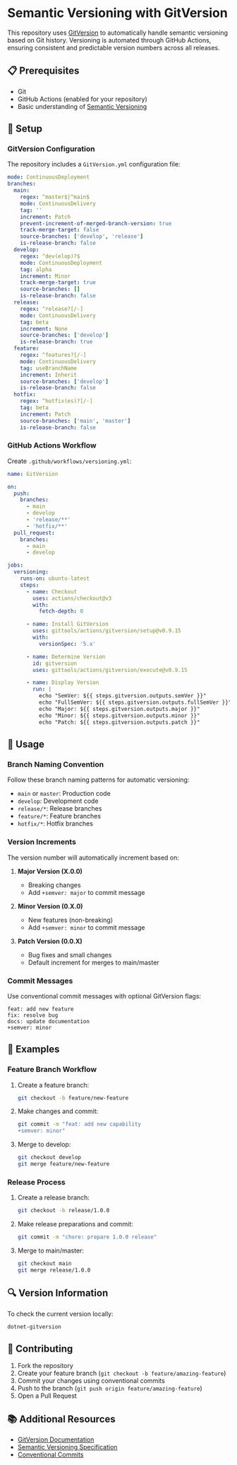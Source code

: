 # Semantic Versioning with GitVersion

This repository uses [GitVersion](https://gitversion.net/) to automatically handle semantic versioning based on Git history. Versioning is automated through GitHub Actions, ensuring consistent and predictable version numbers across all releases.

## 📋 Prerequisites

- Git
- GitHub Actions (enabled for your repository)
- Basic understanding of [Semantic Versioning](https://semver.org/)

## 🔧 Setup

### GitVersion Configuration

The repository includes a `GitVersion.yml` configuration file:

```yaml
mode: ContinuousDeployment
branches:
  main:
    regex: ^master$|^main$
    mode: ContinuousDelivery
    tag: ''
    increment: Patch
    prevent-increment-of-merged-branch-version: true
    track-merge-target: false
    source-branches: ['develop', 'release']
    is-release-branch: false
  develop:
    regex: ^dev(elop)?$
    mode: ContinuousDeployment
    tag: alpha
    increment: Minor
    track-merge-target: true
    source-branches: []
    is-release-branch: false
  release:
    regex: ^release?[/-]
    mode: ContinuousDelivery
    tag: beta
    increment: None
    source-branches: ['develop']
    is-release-branch: true
  feature:
    regex: ^features?[/-]
    mode: ContinuousDelivery
    tag: useBranchName
    increment: Inherit
    source-branches: ['develop']
    is-release-branch: false
  hotfix:
    regex: ^hotfix(es)?[/-]
    tag: beta
    increment: Patch
    source-branches: ['main', 'master']
    is-release-branch: false
```

### GitHub Actions Workflow

Create `.github/workflows/versioning.yml`:

```yaml
name: GitVersion

on:
  push:
    branches:
      - main
      - develop
      - 'release/**'
      - 'hotfix/**'
  pull_request:
    branches:
      - main
      - develop

jobs:
  versioning:
    runs-on: ubuntu-latest
    steps:
      - name: Checkout
        uses: actions/checkout@v3
        with:
          fetch-depth: 0

      - name: Install GitVersion
        uses: gittools/actions/gitversion/setup@v0.9.15
        with:
          versionSpec: '5.x'

      - name: Determine Version
        id: gitversion
        uses: gittools/actions/gitversion/execute@v0.9.15

      - name: Display Version
        run: |
          echo "SemVer: ${{ steps.gitversion.outputs.semVer }}"
          echo "FullSemVer: ${{ steps.gitversion.outputs.fullSemVer }}"
          echo "Major: ${{ steps.gitversion.outputs.major }}"
          echo "Minor: ${{ steps.gitversion.outputs.minor }}"
          echo "Patch: ${{ steps.gitversion.outputs.patch }}"
```

## 🚀 Usage

### Branch Naming Convention

Follow these branch naming patterns for automatic versioning:

- `main` or `master`: Production code
- `develop`: Development code
- `release/*`: Release branches
- `feature/*`: Feature branches
- `hotfix/*`: Hotfix branches

### Version Increments

The version number will automatically increment based on:

1. **Major Version (X.0.0)**
   - Breaking changes
   - Add `+semver: major` to commit message

2. **Minor Version (0.X.0)**
   - New features (non-breaking)
   - Add `+semver: minor` to commit message

3. **Patch Version (0.0.X)**
   - Bug fixes and small changes
   - Default increment for merges to main/master

### Commit Messages

Use conventional commit messages with optional GitVersion flags:

```
feat: add new feature
fix: resolve bug
docs: update documentation
+semver: minor
```

## 📝 Examples

### Feature Branch Workflow

1. Create a feature branch:

   ```bash
   git checkout -b feature/new-feature
   ```

2. Make changes and commit:

   ```bash
   git commit -m "feat: add new capability
   +semver: minor"
   ```

3. Merge to develop:

   ```bash
   git checkout develop
   git merge feature/new-feature
   ```

### Release Process

1. Create a release branch:

   ```bash
   git checkout -b release/1.0.0
   ```

2. Make release preparations and commit:

   ```bash
   git commit -m "chore: prepare 1.0.0 release"
   ```

3. Merge to main/master:

   ```bash
   git checkout main
   git merge release/1.0.0
   ```

## 🔍 Version Information

To check the current version locally:

```bash
dotnet-gitversion
```

## 🤝 Contributing

1. Fork the repository
2. Create your feature branch (`git checkout -b feature/amazing-feature`)
3. Commit your changes using conventional commits
4. Push to the branch (`git push origin feature/amazing-feature`)
5. Open a Pull Request

## 📚 Additional Resources

- [GitVersion Documentation](https://gitversion.net/docs/)
- [Semantic Versioning Specification](https://semver.org/)
- [Conventional Commits](https://www.conventionalcommits.org/)
